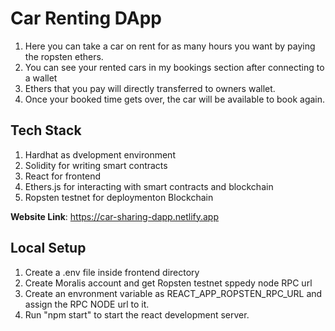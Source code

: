# Car Renting DApp
1. Here you can take a car on rent for as many hours you want by paying the ropsten ethers.
2. You can see your rented cars in my bookings section after connecting to a wallet
3. Ethers that you pay will directly transferred to owners wallet.
4. Once your booked time gets over, the car will be available to book again.

## Tech Stack
1. Hardhat as dvelopment environment
2. Solidity for writing smart contracts
3. React for frontend
4. Ethers.js for interacting with smart contracts and blockchain
5. Ropsten testnet for deploymenton Blockchain

**Website Link**: https://car-sharing-dapp.netlify.app

## Local Setup
1. Create a .env file inside frontend directory
2. Create Moralis account and get Ropsten testnet sppedy node RPC url
3. Create an envronment variable as REACT_APP_ROPSTEN_RPC_URL and assign the RPC NODE url to it.
4. Run "npm start" to start the react development server.